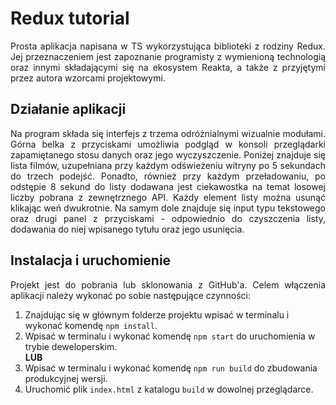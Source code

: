 # Redux tutorial
<div align="justify">
Prosta aplikacja napisana w TS wykorzystująca biblioteki z rodziny Redux. Jej przeznaczeniem jest zapoznanie programisty z wymienioną technologią oraz innymi składającymi się na ekosystem Reakta, a także z przyjętymi przez autora wzorcami projektowymi.
</div>

## Działanie aplikacji
<div align="justify">
Na program składa się interfejs z trzema odróżnialnymi wizualnie modułami. Górna belka z przyciskami umożliwia podgląd w konsoli przeglądarki zapamiętanego stosu danych oraz jego wyczyszczenie. Poniżej znajduje się lista filmów, uzupełniana przy każdym odświeżeniu witryny po 5 sekundach do trzech podejść. Ponadto, również przy każdym przeładowaniu, po odstępie 8 sekund do listy dodawana jest ciekawostka na temat losowej liczby pobrana z zewnętrznego API. Każdy element listy można usunąć klikając weń dwukrotnie. Na samym dole znajduje się input typu tekstowego oraz drugi panel z przyciskami - odpowiednio do czyszczenia listy, dodawania do niej wpisanego tytułu oraz jego usunięcia.
</div>

## Instalacja i uruchomienie
<div align="justify">
Projekt jest do pobrania lub sklonowania z GitHub'a. Celem włączenia aplikacji należy wykonać po sobie następujące czynności:
</div>  

1. Znajdując się w głównym folderze projektu wpisać w terminalu i wykonać komendę `npm install`.
2. Wpisać w terminalu i wykonać komendę `npm start` do uruchomienia w trybie deweloperskim.  
**LUB**
3. Wpisać w terminalu i wykonać komendę `npm run build` do zbudowania produkcyjnej wersji.
4. Uruchomić plik `index.html` z katalogu `build` w dowolnej przeglądarce.
